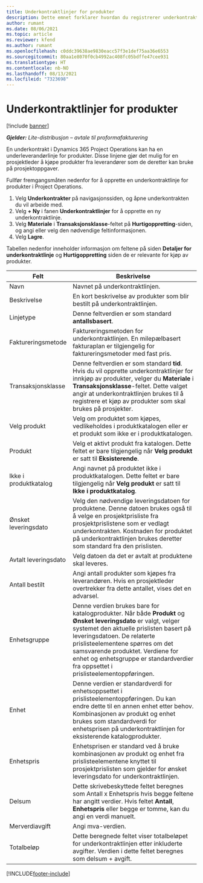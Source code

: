 ```yaml
---
title: Underkontraktlinjer for produkter
description: Dette emnet forklarer hvordan du registrerer underkontraktlinjer for produkter og bruker de forskjellige feltene til å registrere produktkjøp fra leverandører.
author: rumant
ms.date: 08/06/2021
ms.topic: article
ms.reviewer: kfend
ms.author: rumant
ms.openlocfilehash: c0ddc39638ae9830eacc57f3e1def75aa36e6553
ms.sourcegitcommit: 80aa1e8070f0cb4992ac408fc05bdffe47cee931
ms.translationtype: HT
ms.contentlocale: nb-NO
ms.lasthandoff: 08/13/2021
ms.locfileid: "7323698"
---
```

# <a name="subcontract-lines-for-products"></a>Underkontraktlinjer for produkter

[!include [banner](../../includes/dataverse-preview.md)]

_**Gjelder:** Lite-distribusjon – avtale til proformafakturering_

En underkontrakt i Dynamics 365 Project Operations kan ha en underleverandørlinje for produkter. Disse linjene gjør det mulig for en prosjektleder å kjøpe produkter fra leverandører som de deretter kan bruke på prosjektoppgaver.

Fullfør fremgangsmåten nedenfor for å opprette en underkontraktlinje for produkter i Project Operations.

1. Velg **Underkontrakter** på navigasjonssiden, og åpne underkontrakten du vil arbeide med. 
2. Velg **+ Ny** i fanen **Underkontraktlinjer** for å opprette en ny underkontraktlinje.
3. Velg **Materiale** i **Transaksjonsklasse**-feltet på **Hurtigoppretting**-siden, og angi eller velg den nødvendige feltinformasjonen. 
4. Velg **Lagre**.

Tabellen nedenfor inneholder informasjon om feltene på siden **Detaljer for underkontraktlinje** og **Hurtigoppretting** siden de er relevante for kjøp av produkter.

| Felt | Beskrivelse |
| ----- | ----------- |
| Navn | Navnet på underkontraktlinjen. |
| Beskrivelse | En kort beskrivelse av produkter som blir bestilt på underkontraktlinjen. |
| Linjetype | Denne feltverdien er som standard **antallsbasert**. |
| Faktureringsmetode |  Faktureringsmetoden for underkontraktlinjen. En milepælbasert fakturaplan er tilgjengelig for faktureringsmetoder med fast pris. |
| Transaksjonsklasse | Denne feltverdien er som standard **tid**. Hvis du vil opprette underkontraktlinjer for innkjøp av produkter, velger du **Materiale** i **Transaksjonsklasse**-feltet. Dette valget angir at underkontraktlinjen brukes til å registrere et kjøp av produkter som skal brukes på prosjekter. |
| Velg produkt | Velg om produktet som kjøpes, vedlikeholdes i produktkatalogen eller er et produkt som ikke er i produktkatalogen. |
| Produkt | Velg et aktivt produkt fra katalogen. Dette feltet er bare tilgjengelig når **Velg produkt** er satt til **Eksisterende**. |
| Ikke i produktkatalog | Angi navnet på produktet ikke i produktkatalogen. Dette feltet er bare tilgjengelig når **Velg produkt** er satt til **Ikke i produktkatalog**.  |
| Ønsket leveringsdato | Velg den nødvendige leveringsdatoen for produktene. Denne datoen brukes også til å velge en prosjektprisliste fra prosjektprislistene som er vedlagt underkontrakten. Kostnaden for produktet på underkontraktlinjen brukes deretter som standard fra den prislisten. |
| Avtalt leveringsdato | Velg datoen da det er avtalt at produktene skal leveres.  |
| Antall bestilt | Angi antall produkter som kjøpes fra leverandøren. Hvis en prosjektleder overtrekker fra dette antallet, vises det en advarsel. |
| Enhetsgruppe | Denne verdien brukes bare for katalogprodukter. Når både **Produkt** og **Ønsket leveringsdato** er valgt, velger systemet den aktuelle prislisten basert på leveringsdatoen. De relaterte prislisteelementene spørres om det samsvarende produktet. Verdiene for enhet og enhetsgruppe er standardverdier fra oppsettet i prislisteelementoppføringen. |
| Enhet | Denne verdien er standardverdi for enhetsoppsettet i prislisteelementoppføringen. Du kan endre dette til en annen enhet etter behov. Kombinasjonen av produkt og enhet brukes som standardverdi for enhetsprisen på underkontraktlinjen for eksisterende katalogprodukter. |
| Enhetspris | Enhetsprisen er standard ved å bruke kombinasjonen av produkt og enhet fra prislisteelementene knyttet til prosjektprislisten som gjelder for ønsket leveringsdato for underkontraktlinjen.  |
| Delsum | Dette skrivebeskyttede feltet beregnes som Antall x Enhetspris hvis begge feltene har angitt verdier. Hvis feltet **Antall**, **Enhetspris** eller begge er tomme, kan du angi en verdi manuelt.  |
| Merverdiavgift | Angi mva-verdien. |
| Totalbeløp | Dette beregnede feltet viser totalbeløpet for underkontraktlinjen etter inkluderte avgifter. Verdien i dette feltet beregnes som delsum + avgift. |


[!INCLUDE[footer-include](../../includes/footer-banner.md)]
